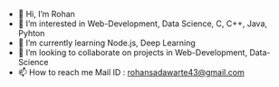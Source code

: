 - 👋 Hi, I’m Rohan
- 👀 I’m interested in Web-Development, Data Science, C, C++, Java, Pyhton
- 🌱 I’m currently learning Node.js, Deep Learning
- 💞️ I’m looking to collaborate on projects in Web-Development, Data-Science
- 📫 How to reach me Mail ID : rohansadawarte43@gmail.com

<!---
rohrohrohr/rohrohrohr is a ✨ special ✨ repository because its `README.md` (this file) appears on your GitHub profile.
You can click the Preview link to take a look at your changes.
--->
